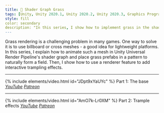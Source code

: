 ```yaml
---
title: 🌾 Shader Graph Grass
tags: [Unity, Unity 2020.1, Unity 2020.2, Unity 2020.3, Graphics Programming, URP, Shader Graph, HLSL, C#, Shader, Renderer Feature, Grass, Video]
style: fill
color: secondary 
description: "In this series, I show how to implement grass in the shader graph. It is ideal for lightweight games."
---
```


Grass rendering is a challenging problem in many games. One way to solve it is to use billboard or cross meshes - a good idea for lightweight platforms. In this series, I explain how to animate such a mesh in Unity Universal Render Pipeline's shader graph and place grass prefabs in a pattern to naturally form a field. Then, I show how to use a renderer feature to add interactive trampling effects.

***

{% include elements/video.html id="JDpt9xYaUYc" %}
Part 1: The base *[YouTube](https://youtu.be/JDpt9xYaUYc) [Patreon](https://www.patreon.com/posts/files-grass-mesh-46829647)* 

***

{% include elements/video.html id="AmO7k-Lr0XM" %}
Part 2: Trample effects *[YouTube](https://youtu.be/AmO7k-Lr0XM) [Patreon](https://www.patreon.com/posts/files-grass-mesh-46829647)* 
